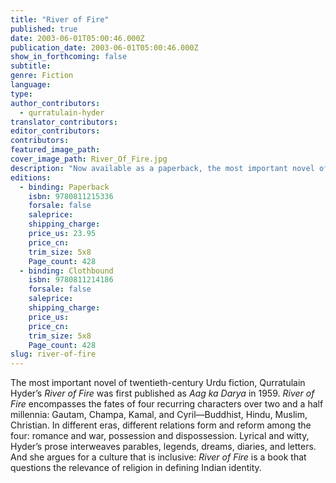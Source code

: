 ```yaml
---
title: "River of Fire"
published: true
date: 2003-06-01T05:00:46.000Z
publication_date: 2003-06-01T05:00:46.000Z
show_in_forthcoming: false
subtitle:
genre: Fiction
language:
type:
author_contributors:
  - qurratulain-hyder
translator_contributors:
editor_contributors:
contributors:
featured_image_path:
cover_image_path: River_Of_Fire.jpg
description: "Now available as a paperback, the most important novel of twentieth-century Urdu fiction. "
editions:
  - binding: Paperback
    isbn: 9780811215336
    forsale: false
    saleprice:
    shipping_charge:
    price_us: 23.95
    price_cn:
    trim_size: 5x8
    Page_count: 428
  - binding: Clothbound
    isbn: 9780811214186
    forsale: false
    saleprice:
    shipping_charge:
    price_us:
    price_cn:
    trim_size: 5x8
    Page_count: 428
slug: river-of-fire
---
```


The most important novel of twentieth-century Urdu fiction, Qurratulain Hyder’s _River of Fire_ was first published as _Aag ka Darya_ in 1959. _River of Fire_ encompasses the fates of four recurring characters over two and a half millennia: Gautam, Champa, Kamal, and Cyril––Buddhist, Hindu, Muslim, Christian. In different eras, different relations form and reform among the four: romance and war, possession and dispossession. Lyrical and witty, Hyder’s prose interweaves parables, legends, dreams, diaries, and letters. And she argues for a culture that is inclusive: _River of Fire_ is a book that questions the relevance of religion in defining Indian identity.

